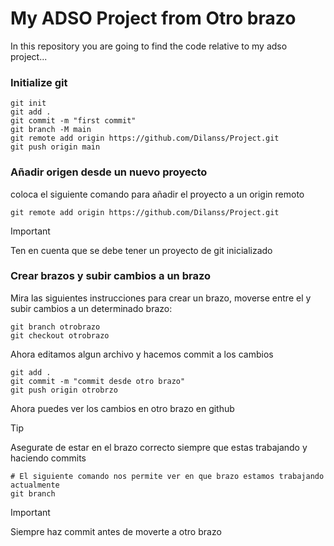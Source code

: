 

# My ADSO Project from Otro brazo

In this repository you are going to find the code relative to my adso project...


### Initialize git

```shell
git init
git add .
git commit -m "first commit"
git branch -M main
git remote add origin https://github.com/Dilanss/Project.git
git push origin main
```


### Añadir origen desde un nuevo proyecto 

coloca el siguiente comando para añadir el proyecto a un origin remoto 
```shell
git remote add origin https://github.com/Dilanss/Project.git
```

>[!IMPORTANT]
>Ten en cuenta que se debe tener un proyecto de git inicializado

### Crear brazos y subir cambios a un brazo

Mira las siguientes instrucciones para crear un brazo, moverse entre el y subir cambios a un determinado brazo:

```shell
git branch otrobrazo
git checkout otrobrazo
```

Ahora editamos algun archivo y hacemos commit a los cambios 
```shell
git add .
git commit -m "commit desde otro brazo"
git push origin otrobrzo
```

Ahora puedes ver los cambios en otro brazo en github
>[!TIP]
>Asegurate de estar en el brazo correcto siempre que estas trabajando y haciendo commits

```shell
# El siguiente comando nos permite ver en que brazo estamos trabajando actualmente
git branch 
```


>[!IMPORTANT]
>Siempre haz commit antes de moverte a otro brazo